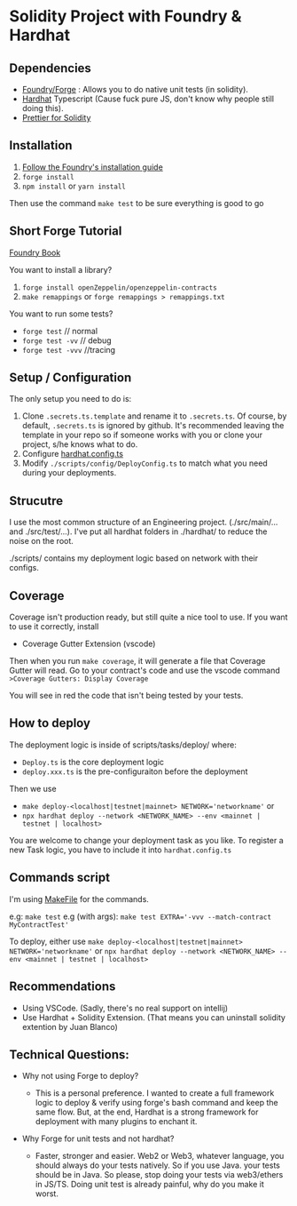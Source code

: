 

# Solidity Project with Foundry & Hardhat



## Dependencies

- [Foundry/Forge](https://github.com/gakonst/foundry) : Allows you to do
  native unit tests (in solidity).
- [Hardhat](https://hardhat.org/getting-started/) Typescript (Cause fuck
  pure JS, don't know why people still doing this).
- [Prettier for Solidity](https://github.com/prettier-solidity/prettier-plugin-solidity)

## Installation

1. [Follow the Foundry's installation guide](https://book.getfoundry.sh/getting-started/installation.html)
2. `forge install`
3. `npm install` or `yarn install`

Then use the command `make test` to be sure everything is good to go

## Short Forge Tutorial

[Foundry Book](https://book.getfoundry.sh/index.html)

You want to install a library?

1. `forge install openZeppelin/openzeppelin-contracts`
2. `make remappings` or `forge remappings > remappings.txt`

You want to run some tests?

- `forge test` // normal
- `forge test -vv` // debug
- `forge test -vvv` //tracing

## Setup / Configuration

The only setup you need to do is:

1. Clone `.secrets.ts.template` and rename it to `.secrets.ts`. Of course,
   by default, `.secrets.ts` is ignored by github. It's recommended leaving
   the template in your repo so if someone works with you or clone your
   project, s/he knows what to do.
2. Configure [hardhat.config.ts](https://hardhat.org/config)
3. Modify `./scripts/config/DeployConfig.ts` to match what you need during your deployments.

## Strucutre

I use the most common structure of an Engineering project. (./src/main/...
and ./src/test/...). I've put all hardhat folders in ./hardhat/ to reduce
the noise on the root.

./scripts/ contains my deployment logic based on network with their
configs.

## Coverage

Coverage isn't production ready, but still quite a nice tool to use.
If you want to use it correctly, install

- Coverage Gutter Extension (vscode)

Then when you run `make coverage`, it will generate a file that Coverage Gutter will read. Go to your contract's code and use the vscode command `>Coverage Gutters: Display Coverage`

You will see in red the code that isn't being tested by your tests.

## How to deploy
The deployment logic is inside of scripts/tasks/deploy/ where:
- `Deploy.ts` is the core deployment logic
- `deploy.xxx.ts` is the pre-configuraiton before the deployment  

Then we use 
- `make deploy-<localhost|testnet|mainnet> NETWORK='networkname'`
or
- `npx hardhat deploy --network <NETWORK_NAME> --env <mainnet | testnet | localhost>`

You are welcome to change your deployment task as you like. To register a new Task logic, you have to include it into `hardhat.config.ts`

## Commands script

I'm using
[MakeFile](https://github.com/0xAtum/template-solidity-project/blob/main/Makefile)
for the commands.

e.g: `make test`
e.g (with args): `make test EXTRA='-vvv --match-contract MyContractTest'`

To deploy, either use `make deploy-<localhost|testnet|mainnet> NETWORK='networkname'` or
`npx hardhat deploy --network <NETWORK_NAME> --env <mainnet | testnet | localhost>`

## Recommendations

- Using VSCode. (Sadly, there's no real support on intellij)
- Use Hardhat + Solidity Extension. (That means you can uninstall solidity
  extention by Juan Blanco)

## Technical Questions:

- Why not using Forge to deploy?

  - This is a personal preference. I wanted to create a full framework
    logic to deploy & verify using forge's bash command and keep the same
    flow. But, at the end, Hardhat is a strong framework for deployment
    with many plugins to enchant it.

- Why Forge for unit tests and not hardhat?
  - Faster, stronger and easier. Web2 or Web3, whatever language, you
    should always do your tests natively. So if you use Java. your tests
    should be in Java. So please, stop doing your tests via web3/ethers in
    JS/TS. Doing unit test is already painful, why do you make it worst.


